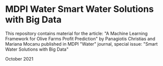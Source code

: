 # MDPI Water Smart Water Solutions with Big Data
 
 This repository contains material for the article: 
 "A Machine Learning Framework for Olive Farms Profit Prediction"
 by Panagiotis Christias and Mariana Mocanu
 published in MDPI "Water" journal, special issue: "Smart Water Solutions with Big Data"
 
 October 2021
